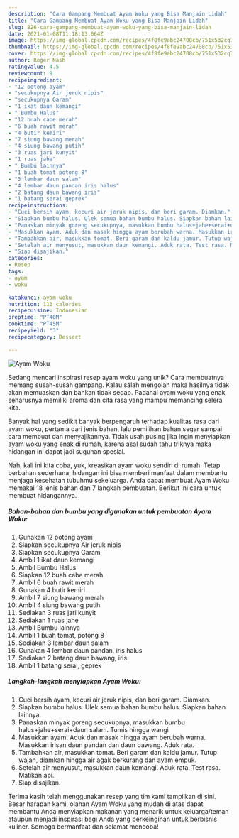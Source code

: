 ```yaml
---
description: "Cara Gampang Membuat Ayam Woku yang Bisa Manjain Lidah"
title: "Cara Gampang Membuat Ayam Woku yang Bisa Manjain Lidah"
slug: 826-cara-gampang-membuat-ayam-woku-yang-bisa-manjain-lidah
date: 2021-01-08T11:18:13.664Z
image: https://img-global.cpcdn.com/recipes/4f8fe9abc24708cb/751x532cq70/ayam-woku-foto-resep-utama.jpg
thumbnail: https://img-global.cpcdn.com/recipes/4f8fe9abc24708cb/751x532cq70/ayam-woku-foto-resep-utama.jpg
cover: https://img-global.cpcdn.com/recipes/4f8fe9abc24708cb/751x532cq70/ayam-woku-foto-resep-utama.jpg
author: Roger Nash
ratingvalue: 4.5
reviewcount: 9
recipeingredient:
- "12 potong ayam"
- "secukupnya Air jeruk nipis"
- "secukupnya Garam"
- "1 ikat daun kemangi"
- " Bumbu Halus"
- "12 buah cabe merah"
- "6 buah rawit merah"
- "4 butir kemiri"
- "7 siung bawang merah"
- "4 siung bawang putih"
- "3 ruas jari kunyit"
- "1 ruas jahe"
- " Bumbu lainnya"
- "1 buah tomat potong 8"
- "3 lembar daun salam"
- "4 lembar daun pandan iris halus"
- "2 batang daun bawang iris"
- "1 batang serai geprek"
recipeinstructions:
- "Cuci bersih ayam, kecuri air jeruk nipis, dan beri garam. Diamkan."
- "Siapkan bumbu halus. Ulek semua bahan bumbu halus. Siapkan bahan lainnya."
- "Panaskan minyak goreng secukupnya, masukkan bumbu halus+jahe+serai+daun salam. Tumis hingga wangi"
- "Masukkan ayam. Aduk dan masak hingga ayam berubah warna. Masukkan irisan daun pandan dan daun bawang. Aduk rata."
- "Tambahkan air, masukkan tomat. Beri garam dan kaldu jamur. Tutup wajan, diamkan hingga air agak berkurang dan ayam empuk."
- "Setelah air menyusut, masukkan daun kemangi. Aduk rata. Test rasa. Matikan api."
- "Siap disajikan."
categories:
- Resep
tags:
- ayam
- woku

katakunci: ayam woku 
nutrition: 113 calories
recipecuisine: Indonesian
preptime: "PT40M"
cooktime: "PT45M"
recipeyield: "3"
recipecategory: Dessert

---
```



![Ayam Woku](https://img-global.cpcdn.com/recipes/4f8fe9abc24708cb/751x532cq70/ayam-woku-foto-resep-utama.jpg)

Sedang mencari inspirasi resep ayam woku yang unik? Cara membuatnya memang susah-susah gampang. Kalau salah mengolah maka hasilnya tidak akan memuaskan dan bahkan tidak sedap. Padahal ayam woku yang enak seharusnya memiliki aroma dan cita rasa yang mampu memancing selera kita.



Banyak hal yang sedikit banyak berpengaruh terhadap kualitas rasa dari ayam woku, pertama dari jenis bahan, lalu pemilihan bahan segar sampai cara membuat dan menyajikannya. Tidak usah pusing jika ingin menyiapkan ayam woku yang enak di rumah, karena asal sudah tahu triknya maka hidangan ini dapat jadi suguhan spesial.


Nah, kali ini kita coba, yuk, kreasikan ayam woku sendiri di rumah. Tetap berbahan sederhana, hidangan ini bisa memberi manfaat dalam membantu menjaga kesehatan tubuhmu sekeluarga. Anda dapat membuat Ayam Woku memakai 18 jenis bahan dan 7 langkah pembuatan. Berikut ini cara untuk membuat hidangannya.

<!--inarticleads1-->

##### Bahan-bahan dan bumbu yang digunakan untuk pembuatan Ayam Woku:

1. Gunakan 12 potong ayam
1. Siapkan secukupnya Air jeruk nipis
1. Siapkan secukupnya Garam
1. Ambil 1 ikat daun kemangi
1. Ambil  Bumbu Halus
1. Siapkan 12 buah cabe merah
1. Ambil 6 buah rawit merah
1. Gunakan 4 butir kemiri
1. Ambil 7 siung bawang merah
1. Ambil 4 siung bawang putih
1. Sediakan 3 ruas jari kunyit
1. Sediakan 1 ruas jahe
1. Ambil  Bumbu lainnya
1. Ambil 1 buah tomat, potong 8
1. Sediakan 3 lembar daun salam
1. Gunakan 4 lembar daun pandan, iris halus
1. Sediakan 2 batang daun bawang, iris
1. Ambil 1 batang serai, geprek




<!--inarticleads2-->

##### Langkah-langkah menyiapkan Ayam Woku:

1. Cuci bersih ayam, kecuri air jeruk nipis, dan beri garam. Diamkan.
1. Siapkan bumbu halus. Ulek semua bahan bumbu halus. Siapkan bahan lainnya.
1. Panaskan minyak goreng secukupnya, masukkan bumbu halus+jahe+serai+daun salam. Tumis hingga wangi
1. Masukkan ayam. Aduk dan masak hingga ayam berubah warna. Masukkan irisan daun pandan dan daun bawang. Aduk rata.
1. Tambahkan air, masukkan tomat. Beri garam dan kaldu jamur. Tutup wajan, diamkan hingga air agak berkurang dan ayam empuk.
1. Setelah air menyusut, masukkan daun kemangi. Aduk rata. Test rasa. Matikan api.
1. Siap disajikan.




Terima kasih telah menggunakan resep yang tim kami tampilkan di sini. Besar harapan kami, olahan Ayam Woku yang mudah di atas dapat membantu Anda menyiapkan makanan yang menarik untuk keluarga/teman ataupun menjadi inspirasi bagi Anda yang berkeinginan untuk berbisnis kuliner. Semoga bermanfaat dan selamat mencoba!
